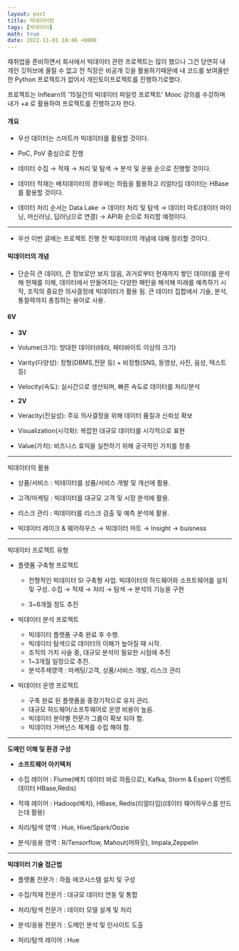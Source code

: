 ```yaml
---
layout: post
title: 빅데이터란
tags: [빅데이터]
math: true
date: 2022-11-01 18:46 +0800
---
```


재취업을 준비하면서 회사에서 빅데이터 관련 프로젝트는 많이 했으나 그건 당연히 내 개인 깃허브에 올릴 수 없고 전 직장은 비공개 깃을 활용하기때문에 내 코드를 보여줄만한 Python 프로젝트가 없어서 개인토이프로젝트를 진행하기로했다.

프로젝트는 Inflearn의 '15일간의 빅데이터 파일럿 프로젝트' Mooc 강의를 수강하며 내가 +a 로 활용하여 프로젝트를 진행하고자 한다.


#### 개요

- 우선 데이터는 스마트카 빅데이터를 활용할 것이다.

- PoC, PoV 중심으로 진행

- 데이터 수집 → 적재 → 처리 및 탐색 → 분석 및 운용 순으로 진행할 것이다.

- 데이터 적재는 배치데이터의 경우에는 하둡을 활용하고 리얼타임 데이터는 HBase를 활용할 것이다.

- 데이터 처리 순서는 Data Lake → 데이터 처리 및 탐색 → 데이터 마트(데이터 마이닝, 머신러닝, 딥러닝으로 연결) → API화 순으로 처리할 예정이다. 


***

- 우선 이번 글에는 프로젝트 진행 전 빅데이터의 개념에 대해 정리할 것이다. 

#### 빅데이터의 개념

- 단순히 큰 데이터, 큰 정보로만 보지 않음, 과거로부터 현재까지 쌓인 데이터를 분석해 현재를 이해, 데이터에서 만들어지는 다양한 패턴을 해석해 미래를 예측하기 시작, 조직의 중요한 의사결정에 빅데이터가 활용 됨. 큰 데이터 집합에서 기술, 분석, 통찰력까지 총칭하는 용어로 사용.

#### 6V

- **3V**

- Volume(크기): 방대한 데이터(테라, 페타바이트 이상의 크기)

- Varity(다양성): 정형(DBMS,전문 등) + 비정형(SNS, 동영상, 사진, 음성, 텍스트 등)

- Velocity(속도): 실시간으로 생산되며, 빠른 속도로 데이터를 처리/분석

- **2V**

- Veracity(진실성): 주요 의사결정을 위해 데이터 품질과 신뢰성 확보

- Visualization(시각화): 복잡한 대규모 데이터를 시각적으로 표현

- Value(가치): 비즈니스 효익을 실천하기 위해 궁극적인 가치를 창충

***

빅데이터의 활용

- 상품/서비스 : 빅테이터를 상품/서비스 개발 및 개선에 활용.

- 고객/마케팅 : 빅데이터를 대규모 고객 및 시장 분석에 활용.

- 리스크 관리 : 빅데이터를 리스크 검출 및 예측 분석에 활용.

- 빅데이터 레이크 & 웨어하우스 → 빅데이터 마트 → Insight → buisness


***

빅데이터 프로젝트 유형

- 플랫폼 구축형 프로젝트

    - 전형적인 빅데이터 SI 구축형 사업. 빅데이터의 하드웨어와 소프트웨어를 설치 및 구성. 수집 → 적재 → 처리 → 탐색 → 분석의 기능을 구현

    - 3~6개월 정도 추진


- 빅데이터 분석 프로젝트

    - 빅데이터 플랫폼 구축 완료 후 수행.
    - 빅데이터 탐색으로 데이터의 이해가 높아질 때 시작.
    - 조직의 가치 사슬 중, 대규모 분석이 필요한 시점에 추진
    - 1~3개월 일정으로 추진.
    - 분석주제영역 : 마케팅/고객, 상품/서비스 개발, 리스크 관리


- 빅데이터 운영 프로젝트

    - 구축 완료 된 플랫폼을 중장기적으로 유지 관리.
    - 대규모 하드웨어/소프투웨어로 운영 비용이 높음.
    - 빅데이터 분야별 전문가 그룹이 확보 되야 함.
    - 빅데이터 거버넌스 체계를 수립 해야 함.

***

**도메인 이해 및 환경 구성**

- **소프트웨어 아키텍처**

- 수집 레이어 : Flume(배치 데이터 바로 하둡으로), Kafka, Storm & Esper( 이벤트 데이터 HBase,Redis)

- 적재 레이어 : Hadoop(배치), HBase, Redis(리얼타임)(데이터 웨어하우스를 만드는데 활용)

- 처리/탐색 영역 : Hue, Hive/Spark/Oozie

- 분석/응용 영역 : R/Tensorflow, Mahout(머하웃), Impala,Zeppelin

***


**빅데이터 기술 접근법**

- 플랫폼 전문가 : 하둡 에코시스템 설치 및 구성

- 수집/적재 전문가 : 대규모 데이터 연동 및 통합

- 처리/탐색 전문가 : 데이터 모델 설계 및 처리

- 분석/응용 전문가 : 도메인 분석 및 인사이트 도출

- 처리/탐섹 레이어 : Hue
